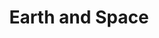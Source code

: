 ---
layout: piece
collection_: beading
title: Earth and Space
image: earth-and-space.jpg
media: Fabric, thread, seed bead and metal
dimensions: 10" x 10" unframed, Final size framed 15½ x 15½ inches with copper colored textured mat and glass in shadow box maple frame 2 inches
description: Black, gold, navy seed beads, mixed fabrics, metal interior deign encased with peyote stitch and multi layering cloth.
price: $550
create_date: 2013
---